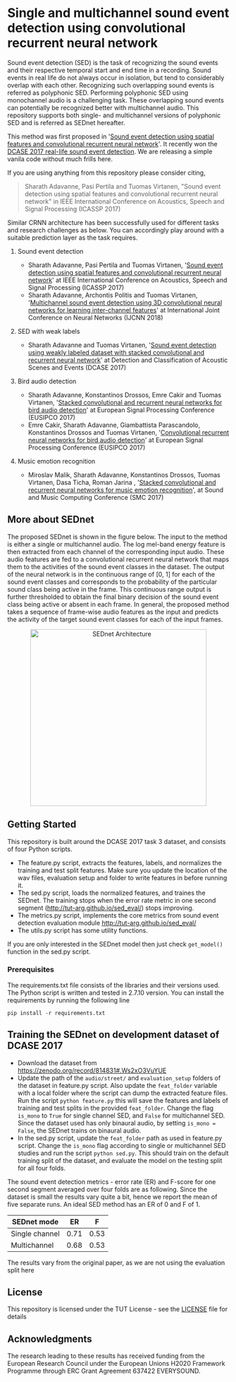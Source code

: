# Single and multichannel sound event detection using convolutional recurrent neural network
Sound event detection (SED) is the task of recognizing the sound events and their respective temporal start and end time in a recording. Sound events in real life do not always occur in isolation, but tend to considerably overlap with each other.
Recognizing such overlapping sound events is referred as polyphonic SED. Performing polyphonic SED using monochannel audio is a challenging task. These overlapping sound events can potentially be recognized better with multichannel audio.
This repository supports both single- and multichannel versions of polyphonic SED and is referred as SEDnet hereafter.

This method was first proposed in '[Sound event detection using spatial features and convolutional recurrent neural network](https://arxiv.org/abs/1706.02291 "Arxiv paper")'. It recently won the [DCASE 2017 real-life sound event detection](https://goo.gl/8eqCg3 "Challenge webpage"). We are releasing a simple vanila code without much frills here. 

If you are using anything from this repository please consider citing,

>Sharath Adavanne, Pasi Pertila and Tuomas Virtanen, "Sound event detection using spatial features and convolutional recurrent neural network" in IEEE International Conference on Acoustics, Speech and Signal Processing (ICASSP 2017)

Similar CRNN architecture has been successfully used for different tasks and research challenges as below. You can accordingly play around with a suitable prediction layer as the task requires.

1. Sound event detection
   - Sharath Adavanne, Pasi Pertila and Tuomas Virtanen, '[Sound event detection using spatial features and convolutional recurrent neural network](https://arxiv.org/abs/1706.02291 "Arxiv paper")' at IEEE International Conference on Acoustics, Speech and Signal Processing (ICASSP 2017) 
   - Sharath Adavanne, Archontis Politis and Tuomas Virtanen, '[Multichannel sound event detection using 3D convolutional neural networks for learning inter-channel features](https://arxiv.org/abs/1801.09522 "Arxiv paper")' at International Joint Conference on Neural Networks (IJCNN 2018)

2. SED with weak labels
   - Sharath Adavanne and Tuomas Virtanen, '[Sound event detection using weakly labeled dataset with stacked convolutional and recurrent neural network](https://arxiv.org/abs/1710.02998 "Arxiv paper")' at Detection and Classification of Acoustic Scenes and Events (DCASE 2017)

3. Bird audio detection 
   - Sharath Adavanne, Konstantinos Drossos, Emre Cakir and Tuomas Virtanen, '[Stacked convolutional and recurrent neural networks for bird audio detection](https://arxiv.org/abs/1706.02047 "Arxiv paper")' at European Signal Processing Conference (EUSIPCO 2017)
   - Emre Cakir, Sharath Adavanne, Giambattista Parascandolo, Konstantinos Drossos and Tuomas Virtanen, '[Convolutional recurrent neural networks for bird audio detection](https://arxiv.org/abs/1703.02317 "Arxiv paper")' at European Signal Processing Conference (EUSIPCO 2017)

4. Music emotion recognition
   - Miroslav Malik, Sharath Adavanne, Konstantinos Drossos, Tuomas Virtanen, Dasa Ticha, Roman Jarina , '[Stacked convolutional and recurrent neural networks for music emotion recognition](https://arxiv.org/abs/1706.02292 "Arxiv paper")', at Sound and Music Computing Conference (SMC 2017)

## More about SEDnet
The proposed SEDnet is shown in the figure below. The input to the method is either a single or multichannel audio. The log mel-band energy feature is then extracted from each channel of the corresponding input audio. These audio features are fed to a convolutional recurrent neural network that maps them to the activities of the sound event classes in the dataset. The output of the neural network is in the continuous range of [0, 1] for each of the sound event classes and corresponds to the probability of the particular sound class being active in the frame. This continuous range output is further thresholded to obtain the final binary decision of the sound event class being active or absent in each frame. In general, the proposed method takes a sequence of frame-wise audio features as the input and predicts the activity of the target sound event classes for each of the input frames.

<p align="center">
   <img src="https://github.com/sharathadavanne/multichannel-sed-crnn/blob/master/images/CRNN_SED_DCASE2017_task3.jpg" width="400" title="SEDnet Architecture">
</p>


## Getting Started

This repository is built around the DCASE 2017 task 3 dataset, and consists of four Python scripts. 
* The feature.py script, extracts the features, labels, and normalizes the training and test split features. Make sure you update the location of the wav files, evaluation setup and folder to write features in before running it. 
* The sed.py script, loads the normalized features, and traines the SEDnet. The training stops when the error rate metric in one second segment (http://tut-arg.github.io/sed_eval/) stops improving.
* The metrics.py script, implements the core metrics from sound event detection evaluation module http://tut-arg.github.io/sed_eval/
* The utils.py script has some utility functions.

If you are only interested in the SEDnet model then just check  `get_model()` function in the sed.py script.


### Prerequisites

The requirements.txt file consists of the libraries and their versions used. The Python script is written and tested in 2.7.10 version. You can install the requirements by running the following line

```
pip install -r requirements.txt
```
## Training the SEDnet on development dataset of DCASE 2017

* Download the dataset from https://zenodo.org/record/814831#.Ws2xO3VuYUE
* Update the path of the `audio/street/` and `evaluation_setup` folders of the dataset in feature.py script. Also update the `feat_folder` variable with a local folder where the script can dump the extracted feature files. Run the script `python feature.py` this will save the features and labels of training and test splits in the provided `feat_folder`. Change the flag `is_mono` to `True` for single channel SED, and `False` for multichannel SED. Since the dataset used has only binaural audio, by setting `is_mono = False`, the SEDnet trains on binaural audio.
* In the sed.py script, update the `feat_folder` path as used in feature.py script.  Change the `is_mono` flag according to single or multichannel SED studies and run the script `python sed.py`. This should train on the default training split of the dataset, and evaluate the model on the testing split for all four folds.

The sound event detection metrics - error rate (ER) and F-score for one second segment averaged over four folds are as following. Since the dataset is small the results vary quite a bit, hence we report the mean of five separate runs. An ideal SED method has an ER of 0 and F of 1.

| SEDnet mode | ER | F|
| ----| --- | --- |
| Single channel | 0.71 | 0.53 |
| Multichannel |0.68 | 0.53|

The results vary from the original paper, as we are not using the evaluation split here

## License

This repository is licensed under the TUT License - see the [LICENSE](LICENSE) file for details

## Acknowledgments

The research leading to these results has received funding from the European Research Council under the European Unions H2020 Framework Programme through ERC Grant Agreement 637422 EVERYSOUND.
